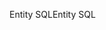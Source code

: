 <span data-ttu-id="1b4f9-101">Entity SQL</span><span class="sxs-lookup"><span data-stu-id="1b4f9-101">Entity SQL</span></span>